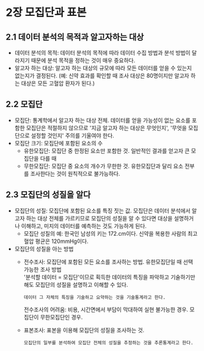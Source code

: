 # 2장 모집단과 표본
## 2.1 데이터 분석의 목적과 알고자하는 대상
* 데이터 분석의 목적: 데이터 분석의 목적에 따라 데이터 수집 방법과 분석 방법이 달라지기 때문에 분석 목적을 정하는 것이 매우 중요하다.
* 알고자 하는 대상: 알고자 하는 대상의 규모에 따라 모든 데이터를 얻을 수 있는지 없는지가 결정된다. (예: 신약 효과를 확인할 때 조사 대상은 80명이지만 알고자 하는 대상은 모든 고혈압 환자가 된다.)

## 2.2 모집단
* 모집단: 통계학에서 알고자 하는 대상 전체. 데이터를 얻을 가능성이 없는 요소를 포함한 모집단은 적절하지 않으므로 '지금 알고자 하는 대상은 무엇인지', '무엇을 모집단으로 설정할 것인지' 주의를 기울여야 한다.
* 모집단 크기: 모집단에 포함된 요소의 수
  * 유한모집단: 모집단 중 한정된 요소만 포함한 것. 일반적인 결과를 얻고자 큰 모집단을 다를 때 
  * 무한모집단: 모집단 중 요소의 개수가 무한한 것. 유한모집단과 달리 요소 전부를 조사한다는 것이 원칙적으로 불가능하다. 

## 2.3 모집단의 성질을 알다
* 모집단의 성질: 모집단에 포함된 요소를 특징 짓는 값. 모집단은 데이터 분석에서 알고자 하는 대상 전체를 가르키므로 모집단의 성질을 알 수 있다면 대상을 설명하거나 이해하고, 미지의 데이터를 예측하는 것도 가능하게 된다.
  * 모집단 성질의 예: 한국인 남성의 키는 172.cm이다. 신약을 복용한 사람의 최고 혈압 평균은 120mmHg이다.
* 모집단의 성질을 아는 방법
  * 전수조사: 모집단에 포함된 모든 요소를 조사하는 방법. 유한모집단일 때 선택 가능한 조사 방법</br> '분석할 데이터 = 모집단'이므로 획득한 데이터의 특징을 파악하고 기술하기만 해도 모집단의 성질을 설명하고 이해할 수 있다.

    ```
    데이터 그 자체의 특징을 기술하고 요약하는 것을 기술통계라고 한다.
    ```
    전수조사의 어려움: 비용, 시간면에서 부담이 막대하여 실현 불가능한 경우. 모집단이 무한모집단인 경우.
  * 표본조사: 표본을 이용해 모집단의 성질을 조사하는 것.
    ```
    모집단의 일부를 분석하여 모집단 전체의 성질을 추정하는 것을 추론통계라고 한다.
    ```
    
